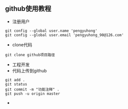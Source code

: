 ## github使用教程
* 注册用户
```
git config --global user.name 'pengyuhong'
git config --global user.email 'pengyuhong_90@126.com'
```
* clone代码

`git clone github项目路径`

* 工程开发
* 代码上传到github
```
git add .
git status
git commit -m "功能注释" .
git push -u origin master
```
* 
